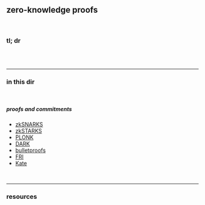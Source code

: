 ## zero-knowledge proofs

<br>

### tl; dr

<br>


<br>

----

### in this dir

<br>

##### proofs and commitments

* [zkSNARKS](zkSNARKS.md)
* [zkSTARKS](zkSTARKS.md)
* [PLONK](plonk.md)
* [DARK](dark.md)
* [bulletproofs](bulletproofs.md)
* [FRI](fri.md)
* [Kate](kate.md)


<br>

---

### resources

